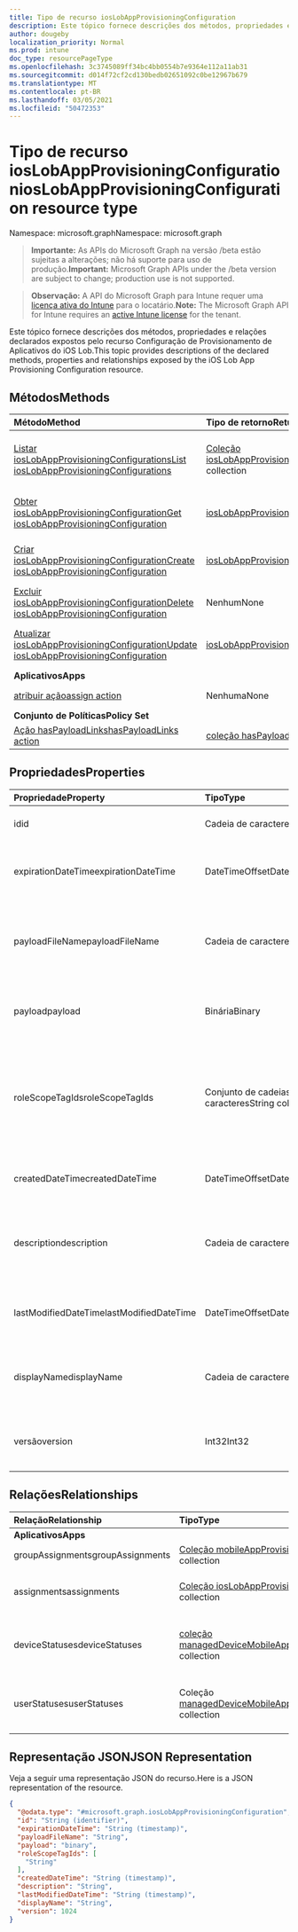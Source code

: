 ```yaml
---
title: Tipo de recurso iosLobAppProvisioningConfiguration
description: Este tópico fornece descrições dos métodos, propriedades e relações declarados expostos pelo recurso Configuração de Provisionamento de Aplicativos do iOS Lob.
author: dougeby
localization_priority: Normal
ms.prod: intune
doc_type: resourcePageType
ms.openlocfilehash: 3c3745089ff34bc4bb0554b7e9364e112a11ab31
ms.sourcegitcommit: d014f72cf2cd130bedb02651092c0be12967b679
ms.translationtype: MT
ms.contentlocale: pt-BR
ms.lasthandoff: 03/05/2021
ms.locfileid: "50472353"
---
```

# <a name="ioslobappprovisioningconfiguration-resource-type"></a><span data-ttu-id="cea6b-103">Tipo de recurso iosLobAppProvisioningConfiguration</span><span class="sxs-lookup"><span data-stu-id="cea6b-103">iosLobAppProvisioningConfiguration resource type</span></span>

<span data-ttu-id="cea6b-104">Namespace: microsoft.graph</span><span class="sxs-lookup"><span data-stu-id="cea6b-104">Namespace: microsoft.graph</span></span>

> <span data-ttu-id="cea6b-105">**Importante:** As APIs do Microsoft Graph na versão /beta estão sujeitas a alterações; não há suporte para uso de produção.</span><span class="sxs-lookup"><span data-stu-id="cea6b-105">**Important:** Microsoft Graph APIs under the /beta version are subject to change; production use is not supported.</span></span>

> <span data-ttu-id="cea6b-106">**Observação:** A API do Microsoft Graph para Intune requer uma [licença ativa do Intune](https://go.microsoft.com/fwlink/?linkid=839381) para o locatário.</span><span class="sxs-lookup"><span data-stu-id="cea6b-106">**Note:** The Microsoft Graph API for Intune requires an [active Intune license](https://go.microsoft.com/fwlink/?linkid=839381) for the tenant.</span></span>

<span data-ttu-id="cea6b-107">Este tópico fornece descrições dos métodos, propriedades e relações declarados expostos pelo recurso Configuração de Provisionamento de Aplicativos do iOS Lob.</span><span class="sxs-lookup"><span data-stu-id="cea6b-107">This topic provides descriptions of the declared methods, properties and relationships exposed by the iOS Lob App Provisioning Configuration resource.</span></span>

## <a name="methods"></a><span data-ttu-id="cea6b-108">Métodos</span><span class="sxs-lookup"><span data-stu-id="cea6b-108">Methods</span></span>
|<span data-ttu-id="cea6b-109">Método</span><span class="sxs-lookup"><span data-stu-id="cea6b-109">Method</span></span>|<span data-ttu-id="cea6b-110">Tipo de retorno</span><span class="sxs-lookup"><span data-stu-id="cea6b-110">Return Type</span></span>|<span data-ttu-id="cea6b-111">Descrição</span><span class="sxs-lookup"><span data-stu-id="cea6b-111">Description</span></span>|
|:---|:---|:---|
|[<span data-ttu-id="cea6b-112">Listar iosLobAppProvisioningConfigurations</span><span class="sxs-lookup"><span data-stu-id="cea6b-112">List iosLobAppProvisioningConfigurations</span></span>](../api/intune-shared-ioslobappprovisioningconfiguration-list.md)|<span data-ttu-id="cea6b-113">[Coleção iosLobAppProvisioningConfiguration](../resources/intune-shared-ioslobappprovisioningconfiguration.md)</span><span class="sxs-lookup"><span data-stu-id="cea6b-113">[iosLobAppProvisioningConfiguration](../resources/intune-shared-ioslobappprovisioningconfiguration.md) collection</span></span>|<span data-ttu-id="cea6b-114">Listar propriedades e relações dos [objetos iosLobAppProvisioningConfiguration.](../resources/intune-shared-ioslobappprovisioningconfiguration.md)</span><span class="sxs-lookup"><span data-stu-id="cea6b-114">List properties and relationships of the [iosLobAppProvisioningConfiguration](../resources/intune-shared-ioslobappprovisioningconfiguration.md) objects.</span></span>|
|[<span data-ttu-id="cea6b-115">Obter iosLobAppProvisioningConfiguration</span><span class="sxs-lookup"><span data-stu-id="cea6b-115">Get iosLobAppProvisioningConfiguration</span></span>](../api/intune-shared-ioslobappprovisioningconfiguration-get.md)|[<span data-ttu-id="cea6b-116">iosLobAppProvisioningConfiguration</span><span class="sxs-lookup"><span data-stu-id="cea6b-116">iosLobAppProvisioningConfiguration</span></span>](../resources/intune-shared-ioslobappprovisioningconfiguration.md)|<span data-ttu-id="cea6b-117">Leia propriedades e relações do [objeto iosLobAppProvisioningConfiguration.](../resources/intune-shared-ioslobappprovisioningconfiguration.md)</span><span class="sxs-lookup"><span data-stu-id="cea6b-117">Read properties and relationships of the [iosLobAppProvisioningConfiguration](../resources/intune-shared-ioslobappprovisioningconfiguration.md) object.</span></span>|
|[<span data-ttu-id="cea6b-118">Criar iosLobAppProvisioningConfiguration</span><span class="sxs-lookup"><span data-stu-id="cea6b-118">Create iosLobAppProvisioningConfiguration</span></span>](../api/intune-shared-ioslobappprovisioningconfiguration-create.md)|[<span data-ttu-id="cea6b-119">iosLobAppProvisioningConfiguration</span><span class="sxs-lookup"><span data-stu-id="cea6b-119">iosLobAppProvisioningConfiguration</span></span>](../resources/intune-shared-ioslobappprovisioningconfiguration.md)|<span data-ttu-id="cea6b-120">Crie um novo [objeto iosLobAppProvisioningConfiguration.](../resources/intune-shared-ioslobappprovisioningconfiguration.md)</span><span class="sxs-lookup"><span data-stu-id="cea6b-120">Create a new [iosLobAppProvisioningConfiguration](../resources/intune-shared-ioslobappprovisioningconfiguration.md) object.</span></span>|
|[<span data-ttu-id="cea6b-121">Excluir iosLobAppProvisioningConfiguration</span><span class="sxs-lookup"><span data-stu-id="cea6b-121">Delete iosLobAppProvisioningConfiguration</span></span>](../api/intune-shared-ioslobappprovisioningconfiguration-delete.md)|<span data-ttu-id="cea6b-122">Nenhum</span><span class="sxs-lookup"><span data-stu-id="cea6b-122">None</span></span>|<span data-ttu-id="cea6b-123">Exclui um [iosLobAppProvisioningConfiguration](../resources/intune-shared-ioslobappprovisioningconfiguration.md).</span><span class="sxs-lookup"><span data-stu-id="cea6b-123">Deletes a [iosLobAppProvisioningConfiguration](../resources/intune-shared-ioslobappprovisioningconfiguration.md).</span></span>|
|[<span data-ttu-id="cea6b-124">Atualizar iosLobAppProvisioningConfiguration</span><span class="sxs-lookup"><span data-stu-id="cea6b-124">Update iosLobAppProvisioningConfiguration</span></span>](../api/intune-shared-ioslobappprovisioningconfiguration-update.md)|[<span data-ttu-id="cea6b-125">iosLobAppProvisioningConfiguration</span><span class="sxs-lookup"><span data-stu-id="cea6b-125">iosLobAppProvisioningConfiguration</span></span>](../resources/intune-shared-ioslobappprovisioningconfiguration.md)|<span data-ttu-id="cea6b-126">Atualize as propriedades de [um objeto iosLobAppProvisioningConfiguration.](../resources/intune-shared-ioslobappprovisioningconfiguration.md)</span><span class="sxs-lookup"><span data-stu-id="cea6b-126">Update the properties of a [iosLobAppProvisioningConfiguration](../resources/intune-shared-ioslobappprovisioningconfiguration.md) object.</span></span>|
|<span data-ttu-id="cea6b-127">**Aplicativos**</span><span class="sxs-lookup"><span data-stu-id="cea6b-127">**Apps**</span></span>|
|[<span data-ttu-id="cea6b-128">atribuir ação</span><span class="sxs-lookup"><span data-stu-id="cea6b-128">assign action</span></span>](../api/intune-shared-ioslobappprovisioningconfiguration-assign.md)|<span data-ttu-id="cea6b-129">Nenhuma</span><span class="sxs-lookup"><span data-stu-id="cea6b-129">None</span></span>|<span data-ttu-id="cea6b-130">Ainda não documentado</span><span class="sxs-lookup"><span data-stu-id="cea6b-130">Not yet documented</span></span>|
|<span data-ttu-id="cea6b-131">**Conjunto de Políticas**</span><span class="sxs-lookup"><span data-stu-id="cea6b-131">**Policy Set**</span></span>|
|[<span data-ttu-id="cea6b-132">Ação hasPayloadLinks</span><span class="sxs-lookup"><span data-stu-id="cea6b-132">hasPayloadLinks action</span></span>](../api/intune-shared-ioslobappprovisioningconfiguration-haspayloadlinks.md)|<span data-ttu-id="cea6b-133">[coleção hasPayloadLinkResultItem](../resources/intune-policyset-haspayloadlinkresultitem.md)</span><span class="sxs-lookup"><span data-stu-id="cea6b-133">[hasPayloadLinkResultItem](../resources/intune-policyset-haspayloadlinkresultitem.md) collection</span></span>|<span data-ttu-id="cea6b-134">Ainda não documentado</span><span class="sxs-lookup"><span data-stu-id="cea6b-134">Not yet documented</span></span>|

## <a name="properties"></a><span data-ttu-id="cea6b-135">Propriedades</span><span class="sxs-lookup"><span data-stu-id="cea6b-135">Properties</span></span>
|<span data-ttu-id="cea6b-136">Propriedade</span><span class="sxs-lookup"><span data-stu-id="cea6b-136">Property</span></span>|<span data-ttu-id="cea6b-137">Tipo</span><span class="sxs-lookup"><span data-stu-id="cea6b-137">Type</span></span>|<span data-ttu-id="cea6b-138">Descrição</span><span class="sxs-lookup"><span data-stu-id="cea6b-138">Description</span></span>|
|:---|:---|:---|
|<span data-ttu-id="cea6b-139">id</span><span class="sxs-lookup"><span data-stu-id="cea6b-139">id</span></span>|<span data-ttu-id="cea6b-140">Cadeia de caracteres</span><span class="sxs-lookup"><span data-stu-id="cea6b-140">String</span></span>|<span data-ttu-id="cea6b-141">Chave da entidade.</span><span class="sxs-lookup"><span data-stu-id="cea6b-141">Key of the entity.</span></span>|
|<span data-ttu-id="cea6b-142">expirationDateTime</span><span class="sxs-lookup"><span data-stu-id="cea6b-142">expirationDateTime</span></span>|<span data-ttu-id="cea6b-143">DateTimeOffset</span><span class="sxs-lookup"><span data-stu-id="cea6b-143">DateTimeOffset</span></span>|<span data-ttu-id="cea6b-144">Data e hora opcionais de expiração do perfil.</span><span class="sxs-lookup"><span data-stu-id="cea6b-144">Optional profile expiration date and time.</span></span>|
|<span data-ttu-id="cea6b-145">payloadFileName</span><span class="sxs-lookup"><span data-stu-id="cea6b-145">payloadFileName</span></span>|<span data-ttu-id="cea6b-146">Cadeia de caracteres</span><span class="sxs-lookup"><span data-stu-id="cea6b-146">String</span></span>|<span data-ttu-id="cea6b-147">Nome do arquivo de carga (\*.mobileprovision \| \*.xml).</span><span class="sxs-lookup"><span data-stu-id="cea6b-147">Payload file name (\*.mobileprovision \| \*.xml).</span></span>|
|<span data-ttu-id="cea6b-148">payload</span><span class="sxs-lookup"><span data-stu-id="cea6b-148">payload</span></span>|<span data-ttu-id="cea6b-149">Binária</span><span class="sxs-lookup"><span data-stu-id="cea6b-149">Binary</span></span>|<span data-ttu-id="cea6b-150">Carga.</span><span class="sxs-lookup"><span data-stu-id="cea6b-150">Payload.</span></span> <span data-ttu-id="cea6b-151">(Matriz de bytes codificados em UTF8)</span><span class="sxs-lookup"><span data-stu-id="cea6b-151">(UTF8 encoded byte array)</span></span>|
|<span data-ttu-id="cea6b-152">roleScopeTagIds</span><span class="sxs-lookup"><span data-stu-id="cea6b-152">roleScopeTagIds</span></span>|<span data-ttu-id="cea6b-153">Conjunto de cadeias de caracteres</span><span class="sxs-lookup"><span data-stu-id="cea6b-153">String collection</span></span>|<span data-ttu-id="cea6b-154">Lista de Marcas de Escopo para essa entidade de configuração de provisionamento de aplicativos LOB do iOS.</span><span class="sxs-lookup"><span data-stu-id="cea6b-154">List of Scope Tags for this iOS LOB app provisioning configuration entity.</span></span>|
|<span data-ttu-id="cea6b-155">createdDateTime</span><span class="sxs-lookup"><span data-stu-id="cea6b-155">createdDateTime</span></span>|<span data-ttu-id="cea6b-156">DateTimeOffset</span><span class="sxs-lookup"><span data-stu-id="cea6b-156">DateTimeOffset</span></span>|<span data-ttu-id="cea6b-157">DateTime em que o objeto foi criado.</span><span class="sxs-lookup"><span data-stu-id="cea6b-157">DateTime the object was created.</span></span>|
|<span data-ttu-id="cea6b-158">description</span><span class="sxs-lookup"><span data-stu-id="cea6b-158">description</span></span>|<span data-ttu-id="cea6b-159">Cadeia de caracteres</span><span class="sxs-lookup"><span data-stu-id="cea6b-159">String</span></span>|<span data-ttu-id="cea6b-160">Descrição fornecida pelo administrador da Configuração do dispositivo.</span><span class="sxs-lookup"><span data-stu-id="cea6b-160">Admin provided description of the Device Configuration.</span></span>|
|<span data-ttu-id="cea6b-161">lastModifiedDateTime</span><span class="sxs-lookup"><span data-stu-id="cea6b-161">lastModifiedDateTime</span></span>|<span data-ttu-id="cea6b-162">DateTimeOffset</span><span class="sxs-lookup"><span data-stu-id="cea6b-162">DateTimeOffset</span></span>|<span data-ttu-id="cea6b-163">DateTime da última modificação do objeto.</span><span class="sxs-lookup"><span data-stu-id="cea6b-163">DateTime the object was last modified.</span></span>|
|<span data-ttu-id="cea6b-164">displayName</span><span class="sxs-lookup"><span data-stu-id="cea6b-164">displayName</span></span>|<span data-ttu-id="cea6b-165">Cadeia de caracteres</span><span class="sxs-lookup"><span data-stu-id="cea6b-165">String</span></span>|<span data-ttu-id="cea6b-166">O administrador forneceu o nome da Configuração do dispositivo.</span><span class="sxs-lookup"><span data-stu-id="cea6b-166">Admin provided name of the device configuration.</span></span>|
|<span data-ttu-id="cea6b-167">versão</span><span class="sxs-lookup"><span data-stu-id="cea6b-167">version</span></span>|<span data-ttu-id="cea6b-168">Int32</span><span class="sxs-lookup"><span data-stu-id="cea6b-168">Int32</span></span>|<span data-ttu-id="cea6b-169">Versão da configuração do dispositivo.</span><span class="sxs-lookup"><span data-stu-id="cea6b-169">Version of the device configuration.</span></span>|

## <a name="relationships"></a><span data-ttu-id="cea6b-170">Relações</span><span class="sxs-lookup"><span data-stu-id="cea6b-170">Relationships</span></span>
|<span data-ttu-id="cea6b-171">Relação</span><span class="sxs-lookup"><span data-stu-id="cea6b-171">Relationship</span></span>|<span data-ttu-id="cea6b-172">Tipo</span><span class="sxs-lookup"><span data-stu-id="cea6b-172">Type</span></span>|<span data-ttu-id="cea6b-173">Descrição</span><span class="sxs-lookup"><span data-stu-id="cea6b-173">Description</span></span>|
|:---|:---|:---|
|<span data-ttu-id="cea6b-174">**Aplicativos**</span><span class="sxs-lookup"><span data-stu-id="cea6b-174">**Apps**</span></span>|
|<span data-ttu-id="cea6b-175">groupAssignments</span><span class="sxs-lookup"><span data-stu-id="cea6b-175">groupAssignments</span></span>|<span data-ttu-id="cea6b-176">[Coleção mobileAppProvisioningConfigGroupAssignment](../resources/intune-apps-mobileappprovisioningconfiggroupassignment.md)</span><span class="sxs-lookup"><span data-stu-id="cea6b-176">[mobileAppProvisioningConfigGroupAssignment](../resources/intune-apps-mobileappprovisioningconfiggroupassignment.md) collection</span></span>|<span data-ttu-id="cea6b-177">As atribuições de grupo associadas.</span><span class="sxs-lookup"><span data-stu-id="cea6b-177">The associated group assignments.</span></span>|
|<span data-ttu-id="cea6b-178">assignments</span><span class="sxs-lookup"><span data-stu-id="cea6b-178">assignments</span></span>|<span data-ttu-id="cea6b-179">[Coleção iosLobAppProvisioningConfigurationAssignment](../resources/intune-apps-ioslobappprovisioningconfigurationassignment.md)</span><span class="sxs-lookup"><span data-stu-id="cea6b-179">[iosLobAppProvisioningConfigurationAssignment](../resources/intune-apps-ioslobappprovisioningconfigurationassignment.md) collection</span></span>|<span data-ttu-id="cea6b-180">As atribuições de grupo associadas para IosLobAppProvisioningConfiguration.</span><span class="sxs-lookup"><span data-stu-id="cea6b-180">The associated group assignments for IosLobAppProvisioningConfiguration.</span></span>|
|<span data-ttu-id="cea6b-181">deviceStatuses</span><span class="sxs-lookup"><span data-stu-id="cea6b-181">deviceStatuses</span></span>|<span data-ttu-id="cea6b-182">[coleção managedDeviceMobileAppConfigurationDeviceStatus](../resources/intune-apps-manageddevicemobileappconfigurationdevicestatus.md)</span><span class="sxs-lookup"><span data-stu-id="cea6b-182">[managedDeviceMobileAppConfigurationDeviceStatus](../resources/intune-apps-manageddevicemobileappconfigurationdevicestatus.md) collection</span></span>|<span data-ttu-id="cea6b-183">A lista de estados de instalação do dispositivo para essa configuração de aplicativo móvel.</span><span class="sxs-lookup"><span data-stu-id="cea6b-183">The list of device installation states for this mobile app configuration.</span></span>|
|<span data-ttu-id="cea6b-184">userStatuses</span><span class="sxs-lookup"><span data-stu-id="cea6b-184">userStatuses</span></span>|<span data-ttu-id="cea6b-185">Coleção [managedDeviceMobileAppConfigurationUserStatus](../resources/intune-apps-manageddevicemobileappconfigurationuserstatus.md)</span><span class="sxs-lookup"><span data-stu-id="cea6b-185">[managedDeviceMobileAppConfigurationUserStatus](../resources/intune-apps-manageddevicemobileappconfigurationuserstatus.md) collection</span></span>|<span data-ttu-id="cea6b-186">A lista de estados de instalação do usuário para essa configuração de aplicativo móvel.</span><span class="sxs-lookup"><span data-stu-id="cea6b-186">The list of user installation states for this mobile app configuration.</span></span>|

## <a name="json-representation"></a><span data-ttu-id="cea6b-187">Representação JSON</span><span class="sxs-lookup"><span data-stu-id="cea6b-187">JSON Representation</span></span>
<span data-ttu-id="cea6b-188">Veja a seguir uma representação JSON do recurso.</span><span class="sxs-lookup"><span data-stu-id="cea6b-188">Here is a JSON representation of the resource.</span></span>
<!-- {
  "blockType": "resource",
  "keyProperty": "id",
  "@odata.type": "microsoft.graph.iosLobAppProvisioningConfiguration"
}
-->
``` json
{
  "@odata.type": "#microsoft.graph.iosLobAppProvisioningConfiguration",
  "id": "String (identifier)",
  "expirationDateTime": "String (timestamp)",
  "payloadFileName": "String",
  "payload": "binary",
  "roleScopeTagIds": [
    "String"
  ],
  "createdDateTime": "String (timestamp)",
  "description": "String",
  "lastModifiedDateTime": "String (timestamp)",
  "displayName": "String",
  "version": 1024
}
```




